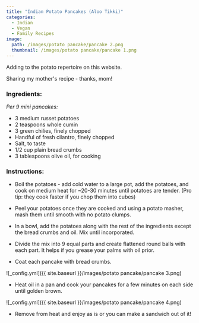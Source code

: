 ```yaml
---
title: "Indian Potato Pancakes (Aloo Tikki)"
categories:
  - Indian
  - Vegan
  - Family Recipes
image:
  path: /images/potato pancake/pancake 2.png
  thumbnail: /images/potato pancake/pancake 1.png
---
```


Adding to the potato repertoire on this website.

Sharing my mother's recipe - thanks, mom!

### Ingredients:

_Per 9 mini pancakes:_

* 3 medium russet potatoes
* 2 teaspoons whole cumin
* 3 green chilies, finely chopped
* Handful of fresh cilantro, finely chopped
* Salt, to taste
* 1/2 cup plain bread crumbs
* 3 tablespoons olive oil, for cooking

### Instructions:

* Boil the potatoes - add cold water to a large pot, add the potatoes, and cook on medium heat for ~20-30 minutes until potatoes are tender. (Pro tip: they cook faster if you chop them into cubes)

* Peel your potatoes once they are cooked and using a potato masher, mash them until smooth with no potato clumps. 

* In a bowl, add the potatoes along with the rest of the ingredients except the bread crumbs and oil. Mix until incorporated. 

* Divide the mix into 9 equal parts and create flattened round balls with each part. It helps if you grease your palms with oil prior.

* Coat each pancake with bread crumbs.

![_config.yml]({{ site.baseurl }}/images/potato pancake/pancake 3.png)

* Heat oil in a pan and cook your pancakes for a few minutes on each side until golden brown. 

![_config.yml]({{ site.baseurl }}/images/potato pancake/pancake 4.png)

* Remove from heat and enjoy as is or you can make a sandwich out of it!
